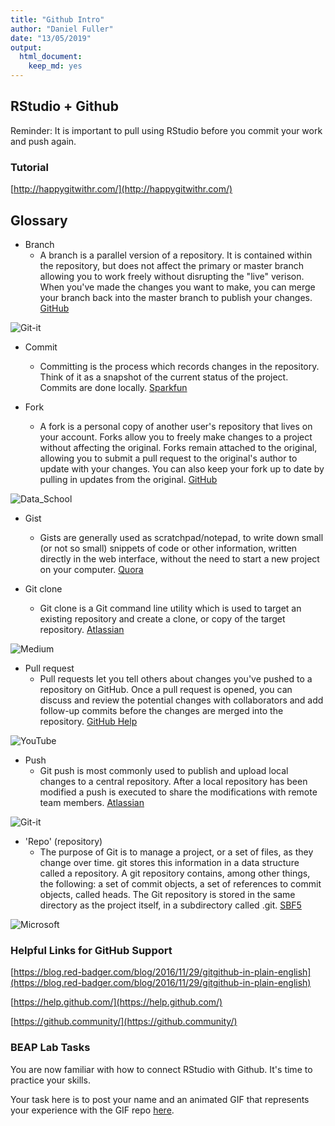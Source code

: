 ```yaml
---
title: "Github Intro"
author: "Daniel Fuller"
date: "13/05/2019"
output:
  html_document:
    keep_md: yes
---
```




##  RStudio + Github

Reminder: It is important to pull using RStudio before you commit your work and push again. 

### Tutorial

[http://happygitwithr.com/](http://happygitwithr.com/)

## Glossary

- Branch
    - A branch is a parallel version of a repository. It is contained within the repository, but does not affect the primary or master branch allowing you to work freely without disrupting the "live" verison. When you've made the changes you want to make, you can merge your branch back into the master branch to publish your changes. [GitHub](https://help.github.com/articles/github-glossary/)

![Git-it](http://jlord.us/git-it/assets/imgs/branches.png) 

- Commit
    - Committing is the process which records changes in the repository. Think of it as a snapshot of the current status of the project. Commits are done locally. [Sparkfun](https://learn.sparkfun.com/tutorials/using-github-to-share-with-sparkfun/committing-pushing-and-pulling)

- Fork
    - A fork is a personal copy of another user's repository that lives on your account. Forks allow you to freely make changes to a project without affecting the original. Forks remain attached to the original, allowing you to submit a pull request to the original's author to update with your changes. You can also keep your fork up to date by pulling in updates from the original. [GitHub](https://help.github.com/articles/github-glossary/)
    
![Data_School](https://www.dataschool.io/content/images/2014/Mar/github1.png)

- Gist
    - Gists are generally used as scratchpad/notepad, to write down small (or not so small) snippets of code or other information, written directly in the web interface, without the need to start a new project on your computer. [Quora](https://www.quora.com/What-is-a-GitHub-gist)

- Git clone
    - Git clone is a Git command line utility which is used to target an existing repository and create a clone, or copy of the target repository. [Atlassian](https://www.atlassian.com/git/tutorials/setting-up-a-repository/git-clone)

![Medium](https://cdn-images-1.medium.com/max/1600/0*LsQht149BNbsiv5x.png)

- Pull request
    - Pull requests let you tell others about changes you've pushed to a repository on GitHub. Once a pull request is opened, you can discuss and review the potential changes with collaborators and add follow-up commits before the changes are merged into the repository. [GitHub Help](https://help.github.com/articles/about-pull-requests/)

![YouTube](https://i.ytimg.com/vi/hSbJaIdqwKg/maxresdefault.jpg)

- Push
    - Git push is most commonly used to publish and upload local changes to a central repository. After a local repository has been modified a push is executed to share the modifications with remote team members. [Atlassian](https://www.atlassian.com/git/tutorials/syncing/git-push)

![Git-it](http://jlord.us/git-it/assets/imgs/remotes.png)

- 'Repo' (repository)
    - The purpose of Git is to manage a project, or a set of files, as they change over time. git stores this information in a data structure called a repository. A git repository contains, among other things, the following: a set of commit objects, a set of references to commit objects, called heads. The Git repository is stored in the same directory as the project itself, in a subdirectory called .git. [SBF5](https://www.sbf5.com/~cduan/technical/git/git-1.shtml)

![Microsoft](https://docs.microsoft.com/en-us/azure/devops/_img/git_repositories.png)

### Helpful Links for GitHub Support

[https://blog.red-badger.com/blog/2016/11/29/gitgithub-in-plain-english](https://blog.red-badger.com/blog/2016/11/29/gitgithub-in-plain-english)

[https://help.github.com/](https://help.github.com/)

[https://github.community/](https://github.community/)

### BEAP Lab Tasks

You are now familiar with how to connect RStudio with Github. It's time to practice your skills.

Your task here is to post your name and an animated GIF that represents your experience with the GIF repo [here](https://github.com/walkabillylab/gif/blob/master/gif.md).


